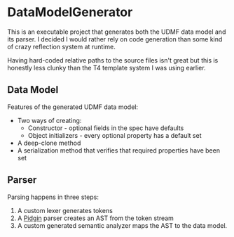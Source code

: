 # DataModelGenerator

This is an executable project that generates both the UDMF data model and its parser.  I decided I would rather rely on code generation than some kind of crazy reflection system at runtime.

Having hard-coded relative paths to the source files isn't great but this is honestly less clunky than the T4 template system I was using earlier.

## Data Model

Features of the generated UDMF data model:

* Two ways of creating:
  * Constructor - optional fields in the spec have defaults
  * Object initializers - every optional property has a default set
* A deep-clone method
* A serialization method that verifies that required properties have been set

## Parser

Parsing happens in three steps:

1) A custom lexer generates tokens
2) A [Pidgin](https://github.com/benjamin-hodgson/Pidgin) parser creates an AST from the token stream
3) A custom generated semantic analyzer maps the AST to the data model.

